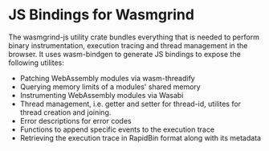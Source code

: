 # JS Bindings for Wasmgrind
The wasmgrind-js utility crate bundles everything that is needed to perform binary instrumentation, execution tracing and thread management in the browser. It uses wasm-bindgen to generate JS bindings to expose the following utilites:
- Patching WebAssembly modules via wasm-threadify
- Querying memory limits of a modules' shared memory
- Instrumenting WebAssembly modules via Wasabi
- Thread management, i.e. getter and setter for thread-id, utilites for thread creation and joining.
- Error descriptions for error codes
- Functions to append specific events to the execution trace
- Retrieving the execution trace in RapidBin format along with its metadata